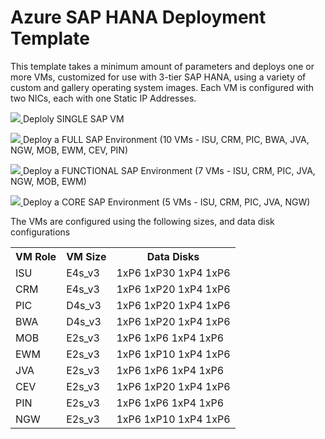 <h1>Azure SAP HANA Deployment Template</h1>
<p>This template takes a minimum amount of parameters and deploys one or more VMs, customized for use with 3-tier SAP HANA, using a variety of custom and gallery operating system images. Each VM is configured with two NICs, each with one Static IP Addresses.</p>
<p><a href="https://portal.azure.com/#create/Microsoft.Template/uri/https%3A%2F%2Fraw.githubusercontent.com%2Fsimonhutson%2FAzure-SAP-HANA-Deployment-Templates%2Fmaster%2Fazuredeploy.single.json" target="_blank">
    <img src="http://azuredeploy.net/deploybutton.png" />
</a>
Deploly SINGLE SAP VM</p>
<p><a href="https://portal.azure.com/#create/Microsoft.Template/uri/https%3A%2F%2Fraw.githubusercontent.com%2Fsimonhutson%2FAzure-SAP-HANA-Deployment-Templates%2Fmaster%2Fazuredeploy.full.json" target="_blank">
    <img src="http://azuredeploy.net/deploybutton.png" />
</a>
Deploy a FULL SAP Environment (10 VMs - ISU, CRM, PIC, BWA, JVA, NGW, MOB, EWM, CEV, PIN)</p>
<p><a href="https://portal.azure.com/#create/Microsoft.Template/uri/https%3A%2F%2Fraw.githubusercontent.com%2Fsimonhutson%2FAzure-SAP-HANA-Deployment-Templates%2Fmaster%2Fazuredeploy.functional.json" target="_blank">
    <img src="http://azuredeploy.net/deploybutton.png" />
</a>
Deploy a FUNCTIONAL SAP Environment (7 VMs - ISU, CRM, PIC, JVA, NGW, MOB, EWM)</p>
<p><a href="https://portal.azure.com/#create/Microsoft.Template/uri/https%3A%2F%2Fraw.githubusercontent.com%2Fsimonhutson%2FAzure-SAP-HANA-Deployment-Templates%2Fmaster%2Fazuredeploy.core.json" target="_blank">
    <img src="http://azuredeploy.net/deploybutton.png" />
</a>
Deploy a CORE SAP Environment (5 VMs - ISU, CRM, PIC, JVA, NGW)</p>
<p>The VMs are configured using the following sizes, and data disk configurations</p>
<table>
	<tr>
		<th>VM Role</th>
		<th>VM Size</th>
		<th>Data Disks</th>
	</tr>
	<tr>
		<td>ISU</td>
		<td>E4s_v3</td>
		<td>1xP6 1xP30 1xP4 1xP6</td>
	</tr>
	<tr>
		<td>CRM</td>
		<td>E4s_v3</td>
		<td>1xP6 1xP20 1xP4 1xP6</td>
	</tr>
	<tr>
		<td>PIC</td>
		<td>D4s_v3</td>
		<td>1xP6 1xP20 1xP4 1xP6</td>
	</tr>
	<tr>
		<td>BWA</td>
		<td>D4s_v3</td>
		<td>1xP6 1xP20 1xP4 1xP6</td>
	</tr>
	<tr>
		<td>MOB</td>
		<td>E2s_v3</td>
		<td>1xP6 1xP6 1xP4 1xP6</td>
	</tr>
	<tr>
		<td>EWM</td>
		<td>E2s_v3</td>
		<td>1xP6 1xP10 1xP4 1xP6</td>
	</tr>
	<tr>
		<td>JVA</td>
		<td>E2s_v3</td>
		<td>1xP6 1xP6 1xP4 1xP6</td>
	</tr>
	<tr>
		<td>CEV</td>
		<td>E2s_v3</td>
		<td>1xP6 1xP20 1xP4 1xP6</td>
	</tr>
	<tr>
		<td>PIN</td>
		<td>E2s_v3</td>
		<td>1xP6 1xP6 1xP4 1xP6</td>
	</tr>
	<tr>
		<td>NGW</td>
		<td>E2s_v3</td>
		<td>1xP6 1xP10 1xP4 1xP6</td>
	</tr>
</table>
